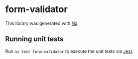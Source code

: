 # form-validator

This library was generated with [Nx](https://nx.dev).

## Running unit tests

Run `nx test form-validator` to execute the unit tests via [Jest](https://jestjs.io).
